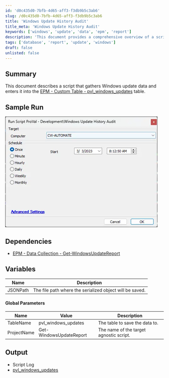```yaml
---
id: 'd0c435d0-7bfb-4d65-aff3-f3db9b5c3ab6'
slug: /d0c435d0-7bfb-4d65-aff3-f3db9b5c3ab6
title: 'Windows Update History Audit'
title_meta: 'Windows Update History Audit'
keywords: ['windows', 'update', 'data', 'epm', 'report']
description: 'This document provides a comprehensive overview of a script that gathers Windows update data and enters it into the EPM - Custom Table - pvl_windows_updates. It includes details on dependencies, variables, global parameters, and the expected output.'
tags: ['database', 'report', 'update', 'windows']
draft: false
unlisted: false
---
```


## Summary

This document describes a script that gathers Windows update data and enters it into the [EPM - Custom Table - pvl_windows_updates](/docs/d1791eba-107c-4be0-8048-a1d716dae301) table.

## Sample Run

![Sample Run](../../../static/img/docs/d0c435d0-7bfb-4d65-aff3-f3db9b5c3ab6/image_1.webp)

## Dependencies

- [EPM - Data Collection - Get-WindowsUpdateReport](/docs/b5940a1c-0e82-4756-86a2-b49e57d664f1)

## Variables

| Name      | Description                                         |
|-----------|-----------------------------------------------------|
| JSONPath  | The file path where the serialized object will be saved. |

#### Global Parameters

| Name        | Value                 | Description                                   |
|-------------|-----------------------|-----------------------------------------------|
| TableName   | pvl_windows_updates    | The table to save the data to.               |
| ProjectName | Get-WindowsUpdateReport | The name of the target agnostic script.      |

## Output

- Script Log
- [pvl_windows_updates](/docs/d1791eba-107c-4be0-8048-a1d716dae301)
